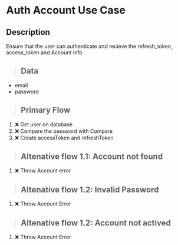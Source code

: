 # Auth Account  Use Case

## Description

Ensure that the user can authenticate and recieve
the refresh_token, access_token and Account info

> ## Data

- email
- password

> ## Primary Flow

1. ❌ Get user on database
2. ❌ Compare the password with Compare
3. ❌ Create accessToken and refreshToken

> ## Altenative flow 1.1: Account not found

1. ❌ Throw Account error

> ## Altenative flow 1.2: Invalid Password

1. ❌ Throw Account Error

> ## Altenative flow 1.2: Account not actived

1. ❌ Throw Account Error
